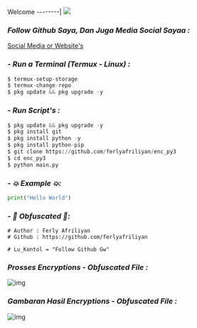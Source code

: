 Welcome
--------|
![](https://media.tenor.com/iVCiM9W7cvYAAAAd/welcome.gif)

### *Follow Github Saya, Dan Juga Media Social Sayaa :*

<a href="https://ferlyafriliyan.vercel.app" target="_blank">Social Media or Website's</a>

### - *Run a Terminal (Termux - Linux) :*
```python
$ termux-setup-storage
$ termux-change-repo
$ pkg update && pkg upgrade -y
```

### - *Run Script's :*
```python
$ pkg update && pkg upgrade -y
$ pkg install git
$ pkg install python -y
$ pkg install python-pip
$ git clone https://github.com/ferlyafriliyan/enc_py3
$ cd enc_py3
$ python main.py
```

### - *💥 Example 💥:*
```python
print("Hello World")
```

### - *👾 Obfuscated 👾:*
```python3
# Author : Ferly Afriliyan
# Github : https://github.com/ferlyafriliyan

# Lu_Kontol = "Follow Github Gw"

```

### *Prosses Encryptions - Obfuscated File :*
![img](https://raw.githubusercontent.com/ferlyafriliyan/enc_py3/master/assets/Screenshot_20230828_044621_Termux~2.jpg)

### *Gambaran Hasil Encryptions - Obfuscated File :*
![img](https://raw.githubusercontent.com/ferlyafriliyan/enc_py3/master/assets/Screenshot_20230828_044638_Termux~2.jpg)
